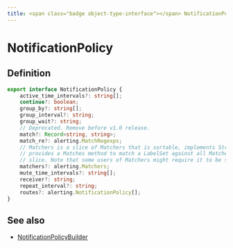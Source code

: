 ```yaml
---
title: <span class="badge object-type-interface"></span> NotificationPolicy
---
```

# <span class="badge object-type-interface"></span> NotificationPolicy

## Definition

```typescript
export interface NotificationPolicy {
	active_time_intervals?: string[];
	continue?: boolean;
	group_by?: string[];
	group_interval?: string;
	group_wait?: string;
	// Deprecated. Remove before v1.0 release.
	match?: Record<string, string>;
	match_re?: alerting.MatchRegexps;
	// Matchers is a slice of Matchers that is sortable, implements Stringer, and
	// provides a Matches method to match a LabelSet against all Matchers in the
	// slice. Note that some users of Matchers might require it to be sorted.
	matchers?: alerting.Matchers;
	mute_time_intervals?: string[];
	receiver?: string;
	repeat_interval?: string;
	routes?: alerting.NotificationPolicy[];
}

```
## See also

 * <span class="badge builder"></span> [NotificationPolicyBuilder](./builder-NotificationPolicyBuilder.md)
